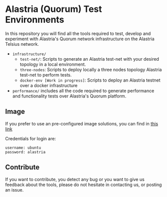 # Alastria (Quorum) Test Environments
In this repository you will find all the tools required to test, develop and experiment
with Alastria's Quorum network infrastructure on the Alastria Telsius network.

- `infrastructure/`
    - `test-net/`: Scripts to generate an Alastria test-net with your desired topology in a local environment.
    - `three-nodes`: Scripts to deploy locally a three nodes topology Alastria test-net to perform tests. 
    - `docker-env [Work in progress]`: Scripts to deploy an Alastria testnet over a docker infrastructure
- `performance/` includes all the code required to generate performance and functionality
tests over Alastria's Quorum platform.

## Image
If you prefer to use an pre-configured image solutions, you can find in [this link](https://mega.nz/#!RdVQDYya!ykMYRL6Yo2ctr11W0KTs14wZQEGJ0iSKEz56uolGRfI)

Credentials for login are:

```
username: ubuntu
password: alastria
```

## Contribute
If you want to contribute, you detect any bug or you want to give us feedback about the tools, please
do not hesitate in contacting us, or posting an issue. 
